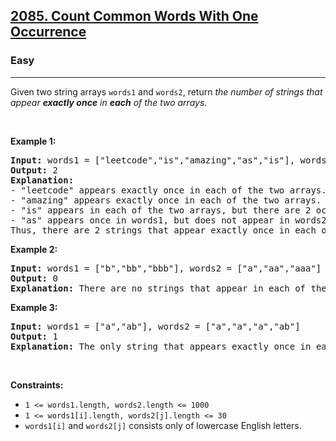 <h2><a href="https://leetcode.com/problems/count-common-words-with-one-occurrence/">2085. Count Common Words With One Occurrence</a></h2><h3>Easy</h3><hr><div style="user-select: auto;"><p style="user-select: auto;">Given two string arrays <code style="user-select: auto;">words1</code> and <code style="user-select: auto;">words2</code>, return <em style="user-select: auto;">the number of strings that appear <strong style="user-select: auto;">exactly once</strong> in <b style="user-select: auto;">each</b>&nbsp;of the two arrays.</em></p>

<p style="user-select: auto;">&nbsp;</p>
<p style="user-select: auto;"><strong class="example" style="user-select: auto;">Example 1:</strong></p>

<pre style="user-select: auto;"><strong style="user-select: auto;">Input:</strong> words1 = ["leetcode","is","amazing","as","is"], words2 = ["amazing","leetcode","is"]
<strong style="user-select: auto;">Output:</strong> 2
<strong style="user-select: auto;">Explanation:</strong>
- "leetcode" appears exactly once in each of the two arrays. We count this string.
- "amazing" appears exactly once in each of the two arrays. We count this string.
- "is" appears in each of the two arrays, but there are 2 occurrences of it in words1. We do not count this string.
- "as" appears once in words1, but does not appear in words2. We do not count this string.
Thus, there are 2 strings that appear exactly once in each of the two arrays.
</pre>

<p style="user-select: auto;"><strong class="example" style="user-select: auto;">Example 2:</strong></p>

<pre style="user-select: auto;"><strong style="user-select: auto;">Input:</strong> words1 = ["b","bb","bbb"], words2 = ["a","aa","aaa"]
<strong style="user-select: auto;">Output:</strong> 0
<strong style="user-select: auto;">Explanation:</strong> There are no strings that appear in each of the two arrays.
</pre>

<p style="user-select: auto;"><strong class="example" style="user-select: auto;">Example 3:</strong></p>

<pre style="user-select: auto;"><strong style="user-select: auto;">Input:</strong> words1 = ["a","ab"], words2 = ["a","a","a","ab"]
<strong style="user-select: auto;">Output:</strong> 1
<strong style="user-select: auto;">Explanation:</strong> The only string that appears exactly once in each of the two arrays is "ab".
</pre>

<p style="user-select: auto;">&nbsp;</p>
<p style="user-select: auto;"><strong style="user-select: auto;">Constraints:</strong></p>

<ul style="user-select: auto;">
	<li style="user-select: auto;"><code style="user-select: auto;">1 &lt;= words1.length, words2.length &lt;= 1000</code></li>
	<li style="user-select: auto;"><code style="user-select: auto;">1 &lt;= words1[i].length, words2[j].length &lt;= 30</code></li>
	<li style="user-select: auto;"><code style="user-select: auto;">words1[i]</code> and <code style="user-select: auto;">words2[j]</code> consists only of lowercase English letters.</li>
</ul>
</div>